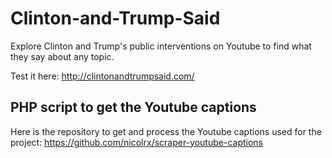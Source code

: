 # Clinton-and-Trump-Said
Explore Clinton and Trump's public interventions on Youtube to find what they say about any topic.

Test it here: http://clintonandtrumpsaid.com/

## PHP script to get the Youtube captions
Here is the repository to get and process the Youtube captions used for the project: https://github.com/nicolrx/scraper-youtube-captions
